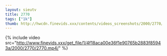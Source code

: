```yaml
--- 
layout: sieutv
title: 2770
tags: ["1k"]
thumb: http://hwcdn.finevids.xxx/contents/videos_screenshots/2000/2770/preview.mp4.jpg
---
```

{% include video src="http://www.finevids.xxx/get_file/1/4f18aca00e36f1e90765b2883f85943a/2000/2770/2770.mp4/" %} 
